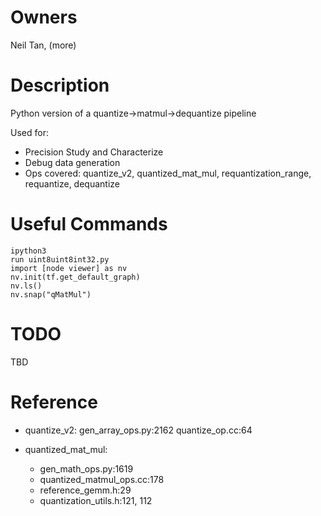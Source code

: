 # Owners

Neil Tan, (more)

# Description

Python version of a quantize->matmul->dequantize pipeline

Used for:

- Precision Study and Characterize
- Debug data generation
- Ops covered: quantize_v2, quantized_mat_mul, requantization_range, requantize, dequantize

# Useful Commands

    ipython3
    run uint8uint8int32.py
    import [node viewer] as nv
    nv.init(tf.get_default_graph)
    nv.ls()
    nv.snap("qMatMul")
    

# TODO
TBD

# Reference

- quantize_v2:
    gen_array_ops.py:2162
    quantize_op.cc:64

- quantized_mat_mul:
    - gen_math_ops.py:1619
    - quantized_matmul_ops.cc:178
    - reference_gemm.h:29
    - quantization_utils.h:121, 112